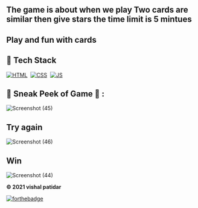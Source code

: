

##  The game is about when we play Two cards are similar then give stars the time limit is 5 mintues 
##  Play and fun with cards 
  
## 📌 Tech Stack 
[![HTML](https://img.shields.io/badge/html5%20-%23E34F26.svg?&style=for-the-badge&logo=html5&logoColor=white)](https://github.com/vishal46556/LGMVIP-WebDev/search?l=html)&nbsp;
[![CSS](https://img.shields.io/badge/css3%20-%231572B6.svg?&style=for-the-badge&logo=css3&logoColor=white)](https://github.com/vishal46556/LGMVIP-WebDev/search?l=css)&nbsp; 
[![JS](https://img.shields.io/badge/javascript%20-%23323330.svg?&style=for-the-badge&logo=javascript&logoColor=%23F7DF1E)](https://github.com/jigar-sable/LGMVIP-WebDev/search?l=javascript)

## 📌 Sneak Peek of Game 🙈 :
![Screenshot (45)](https://user-images.githubusercontent.com/79128256/132222350-4a8667fa-baac-419f-ae9a-841d5e4d8694.png)
## Try again
![Screenshot (46)](https://user-images.githubusercontent.com/79128256/132222390-bc4e7fd0-9628-43ab-8a94-712fe3c82d43.png)
## Win
![Screenshot (44)](https://user-images.githubusercontent.com/79128256/132222297-481d1137-f51e-4f45-8730-d7ddf05c79ff.png)





**© 2021 vishal patidar** 

[![forthebadge](https://forthebadge.com/images/badges/built-with-love.svg)](https://forthebadge.com)
